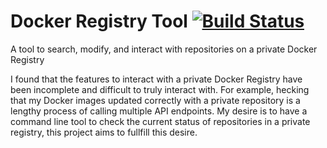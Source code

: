 # Docker Registry Tool [![Build Status](https://travis-ci.org/MacaroonCookie/docker-registry.svg?branch=master)](https://travis-ci.org/MacaroonCookie/docker-registry)
A tool to search, modify, and interact with repositories on a private Docker Registry

I found that the features to interact with a private Docker Registry have been
incomplete and difficult to truly interact with. For example, hecking that my 
Docker images updated correctly with a private repository is a lengthy process
of calling multiple API endpoints. My desire is to have a command line tool to 
check the current status of repositories in a private registry, this project 
aims to fullfill this desire.
